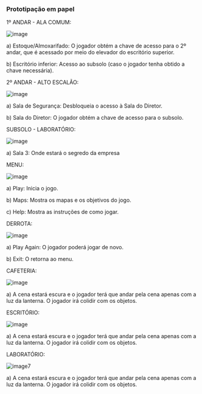 ### Prototipação em papel
 1º ANDAR - ALA COMUM:
 
 ![image](https://github.com/user-attachments/assets/27ce9327-cf95-4653-97c2-8da2f7ac0dc6)

a) Estoque/Almoxarifado: O jogador obtém a chave de acesso para o 2º andar, que é acessado por meio do elevador do escritório superior.

b) Escritório inferior: Acesso ao subsolo (caso o jogador tenha obtido a chave necessária). 

 2º ANDAR - ALTO ESCALÃO:

 ![image](https://github.com/user-attachments/assets/87af521e-62f7-4235-95ee-7ceb733a3f13)

a) Sala de Segurança: Desbloqueia o acesso à Sala do Diretor.

b) Sala do Diretor: O jogador obtém a chave de acesso para o subsolo.

 SUBSOLO - LABORATÓRIO:
 
 ![image](https://github.com/user-attachments/assets/adcb66eb-1f1a-4f6f-ab64-77439b860a82)

a) Sala 3: Onde estará o segredo da empresa

 MENU:

 ![image](https://github.com/user-attachments/assets/c3f2ad9a-2c6d-47c0-97bf-5f6e5ceec95f)

a) Play: Inicia o jogo.

b) Maps: Mostra os mapas e os objetivos do jogo.

c) Help: Mostra as instruções de como jogar.

DERROTA:

![image](https://github.com/user-attachments/assets/3ea29ace-6c7c-4068-af05-38d21692f80e)

a) Play Again: O jogador poderá jogar de novo.

b) Exit: O retorna ao menu.

CAFETERIA:

![image](https://github.com/user-attachments/assets/a4a4fabb-f2a5-4eb3-a3c2-6ff352b53ede)

a) A cena estará escura e o jogador terá que andar pela cena apenas com a luz da lanterna. O jogador irá colidir com os objetos.

 ESCRITÓRIO:

 ![image](https://github.com/user-attachments/assets/b417595d-65aa-4b0c-ae79-6057184f9b4e)

 a) A cena estará escura e o jogador terá que andar pela cena apenas com a luz da lanterna. O jogador irá colidir com os objetos.

  LABORATÓRIO:

  ![image](https://github.com/user-attachments/assets/e4eb5ea6-880d-4fff-ae41-4d1659ac1aff)7

  a) A cena estará escura e o jogador terá que andar pela cena apenas com a luz da lanterna. O jogador irá colidir com os objetos.







